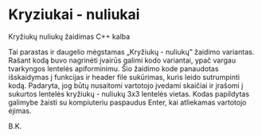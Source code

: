 # Kryziukai - nuliukai
Kryžiukų nuliukų žaidimas C++ kalba

Tai parastas ir daugelio mėgstamas „Kryžiukų - nuliukų” žaidimo variantas. Rašant kodą buvo nagrinėti įvairūs galimi kodo variantai, ypač vargau tvarkyngos lentelės apiforminimu. Šio žaidimo kode panaudotas išskaidymas į funkcijas ir header file sukūrimas, kuris leido sutrumpinti kodą. Padaryta, jog būtų nusaitomi vartotojo įvedami skaičiai ir įrašomi į sukurtos lentelės kryžiukų - nuliukų 3x3 lentelės vietas. Kodas papildytas galimybe žaisti su kompiuteriu paspaudus Enter, kai atliekamas vartotojo ėjimas.

B.K.
